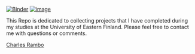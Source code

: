 [![Binder](https://mybinder.org/badge_logo.svg)](https://mybinder.org/v2/gh/fizixmastr/UEF-Projects/HEAD) [![image](https://img.shields.io/badge/LinkedIn-0077B5?style=for-the-badge&logo=linkedin&logoColor=white)](https://fi.linkedin.com/in/charles-rambo?trk=profile-badge)

This Repo is dedicated to collecting projects that I have completed during my studies at the University of Eastern Finland. Please feel free to contact me with questions or comments.



<script type="text/javascript" src="https://platform.linkedin.com/badges/js/profile.js" async defer></script>
<div class="LI-profile-badge"  data-version="v1" data-size="medium" data-locale="en_US" data-type="horizontal" data-theme="dark" data-vanity="charles-rambo"><a class="LI-simple-link" href='https://fi.linkedin.com/in/charles-rambo?trk=profile-badge'>Charles Rambo</a></div>

